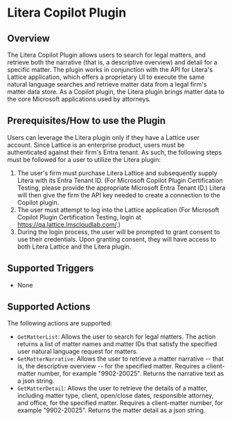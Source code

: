 # Litera Copilot Plugin
## Overview
The Litera Copilot Plugin allows users to search for legal matters, and retrieve both the narrative (that is, a descriptive overview) and detail for a specific matter. The plugin works in conjunction with the API for Litera's Lattice application, which offers a proprietary UI to execute the same natural language searches and retrieve matter data from a legal firm's matter data store. As a Copilot plugin, the Litera plugin brings matter data to the core Microsoft applications used by attorneys.


## Prerequisites/How to use the Plugin
Users can leverage the Litera plugin only if they have a Lattice user account. Since Lattice is an enterprise product, users must be authenticated against their firm's Entra tenant. As such, the following steps must be followed for a user to utilize the Litera plugin:
1. The user's firm must purchase Litera Lattice and subsequently supply Litera with its Entra Tenant ID. (For Microsoft Copilot Plugin Certification Testing, please provide the appropriate Microsoft Entra Tenant ID.) Litera will then give the firm the API key needed to create a connection to the Copilot plugin.
2. The user must attempt to log into the Lattice application (For Microsoft Copilot Plugin Certification Testing, login at https://qa.lattice.lmscloudlab.com/.)
3. During the login process, the user will be prompted to grant consent to use their credentials. Upon granting consent, they will have access to both Litera Lattice and the Litera plugin.

 
## Supported Triggers
 
* None
 

## Supported Actions
The following actions are supported:
* `GetMatterList`:
  Allows the user to search for legal matters. The action returns a list of matter names and matter IDs that satisfy the specified user natural language request for matters.
* `GetMatterNarrative`:
  Allows the user to retrieve a matter narrative -- that is, the descriptive overview -- for the specified matter. Requires a client-matter number, for example "9902-20025". Returns the narrative text as a json string.
* `GetMatterDetail`:
  Allows the user to retrieve the details of a matter, including matter type, client, open/close dates, responsible attorney, and office, for the specified matter. Requires a client-matter number, for example "9902-20025". Returns the matter detail as a json string.